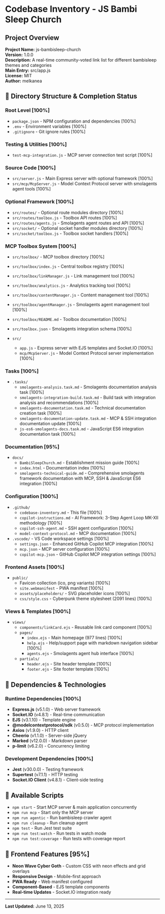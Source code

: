 # Codebase Inventory - JS Bambi Sleep Church

## Project Overview

**Project Name:** js-bambisleep-church  
**Version:** 1.0.0  
**Description:** A real-time community-voted link list for different bambisleep themes and categories  
**Main Entry:** src/app.js  
**License:** MIT  
**Author:** melkanea  

## 📁 Directory Structure & Completion Status

### Root Level [100%]

- `package.json` - NPM configuration and dependencies [100%]
- `.env` - Environment variables [100%]
- `.gitignore` - Git ignore rules [100%]

### Testing & Utilities [100%]

- `test-mcp-integration.js` - MCP server connection test script [100%]

### Source Code [100%]

- `src/server.js` - Main Express server with optional framework [100%]
- `src/mcp/McpServer.js` - Model Context Protocol server with smolagents agent tools [100%]

### Optional Framework [100%]

- `src/routes/` - Optional route modules directory [100%]
- `src/routes/toolbox.js` - Toolbox API routes [100%]
- `src/routes/agents.js` - Smolagents agent routes and API [100%]
- `src/socket/` - Optional socket handler modules directory [100%]
- `src/socket/toolbox.js` - Toolbox socket handlers [100%]

### MCP Toolbox System [100%]

- `src/toolbox/` - MCP toolbox directory [100%]
- `src/toolbox/index.js` - Central toolbox registry [100%]
- `src/toolbox/linkManager.js` - Link management tool [100%]
- `src/toolbox/analytics.js` - Analytics tracking tool [100%]
- `src/toolbox/contentManager.js` - Content management tool [100%]
- `src/toolbox/agentManager.js` - Smolagents agent management tool [100%]
- `src/toolbox/README.md` - Toolbox documentation [100%]
- `src/toolbox.json` - Smolagents integration schema [100%]

- `src/`
  - `app.js` - Express server with EJS templates and Socket.IO [100%]
  - `mcp/McpServer.js` - Model Context Protocol server implementation [100%]

### Tasks [100%]

- `.tasks/`
  - `smolagents-analysis.task.md` - Smolagents documentation analysis task [100%]
  - `smolagents-integration-build.task.md` - Build task with integration analysis and recommendations [100%]
  - `smolagents-documentation.task.md` - Technical documentation creation task [100%]
  - `smolagents-documentation-update.task.md` - MCP & SSH integration documentation update [100%]
  - `js-es6-smolagents-docs.task.md` - JavaScript ES6 integration documentation task [100%]

### Documentation [95%]

- `docs/`
  - `BambiSleepChurch.md` - Establishment mission guide [100%]
  - `index.html` - Documentation index [100%]
  - `smolagents-technical-guide.md` - Comprehensive smolagents framework documentation with MCP, SSH & JavaScript ES6 integration [100%]

### Configuration [100%]

- `.github/`
  - `codebase-inventory.md` - This file [100%]
  - `copilot-instructions.md` - AI Framework: 3-Step Agent Loop MK-XII methodology [100%]
  - `copilot-ssh-agent.md` - SSH agent configuration [100%]
  - `model-context-protocol.md` - MCP documentation [100%]
- `.vscode/` - VS Code workspace settings [100%]
  - `settings.json` - Enhanced GitHub Copilot MCP integration [100%]
  - `mcp.json` - MCP server configuration [100%]
  - `copilot-mcp.json` - GitHub Copilot MCP integration settings [100%]

### Frontend Assets [100%]

- `public/`
  - Favicon collection (ico, png variants) [100%]
  - `site.webmanifest` - PWA manifest [100%]
  - `assets/placeholders/` - SVG placeholder icons [100%]
  - `css/style.css` - Cyberpunk theme stylesheet (2091 lines) [100%]

### Views & Templates [100%]

- `views/`
  - `components/linkCard.ejs` - Reusable link card component [100%]
  - `pages/`
    - `index.ejs` - Main homepage (977 lines) [100%]
    - `help.ejs` - Help/support page with markdown navigation sidebar [100%]
    - `agents.ejs` - Smolagents agent hub interface [100%]
  - `partials/`
    - `header.ejs` - Site header template [100%]
    - `footer.ejs` - Site footer template [100%]

## 🔧 Dependencies & Technologies

### Runtime Dependencies [100%]

- **Express.js** (v5.1.0) - Web server framework
- **Socket.IO** (v4.8.1) - Real-time communication
- **EJS** (v3.1.10) - Template engine
- **@modelcontextprotocol/sdk** (v0.5.0) - MCP protocol implementation
- **Axios** (v1.9.0) - HTTP client
- **Cheerio** (v1.1.0) - Server-side jQuery
- **Marked** (v12.0.0) - Markdown parser
- **p-limit** (v6.2.0) - Concurrency limiting

### Development Dependencies [100%]

- **Jest** (v30.0.0) - Testing framework
- **Supertest** (v7.1.1) - HTTP testing
- **Socket.IO Client** (v4.8.1) - Client-side testing

## 📝 Available Scripts

- `npm start` - Start MCP server & main application concurrently
- `npm run mcp` - Start only the MCP server
- `npm run agentic` - Run bambisleep crawler agent
- `npm run cleanup` - Run cleanup agent
- `npm test` - Run Jest test suite
- `npm run test:watch` - Run tests in watch mode
- `npm run test:coverage` - Run tests with coverage report

## 🎨 Frontend Features [95%]

- **Neon Wave Cyber Goth** - Custom CSS with neon effects and grid overlays
- **Responsive Design** - Mobile-first approach
- **PWA Ready** - Web manifest configured
- **Component-Based** - EJS template components
- **Real-time Updates** - Socket.IO integration ready

---

**Last Updated:** June 13, 2025
